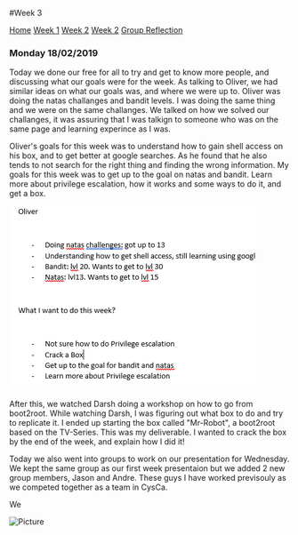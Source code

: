 #Week 3

[Home](./README.md)
[Week 1](./week1.md)
[Week 2](./week2.md)
[Week 2](./week3.md)
[Group Reflection](./group_reflection.md)


### Monday 18/02/2019

Today we done our free for all to try and get to know more people, and discussing what our goals were for the week. As talking to Oliver, we had similar ideas on what our goals was, and where we were up to. Oliver was doing the natas challanges and bandit levels. I was doing the same thing and we were on the same challanges. We talked on how we solved our challanges, it was assuring that I was talkign to someone who was on the same page and learning experince as I was. 

Oliver's goals for this week was to understand how to gain shell access on his box, and to get better at google searches. As he found that he also tends to not search for the right thing and finding the wrong information. My goals for this week was to get up to the goal on natas and bandit. Learn more about privilege escalation, how it works and some ways to do it, and get a box. 

![Picture](/images/sda.PNG)

After this, we watched Darsh doing a workshop on how to go from boot2root. While watching Darsh, I was figuring out what box to do and try to replicate it. I ended up starting the box called "Mr-Robot", a boot2root based on the TV-Series. This was my deliverable. I wanted to crack the box by the end of the week, and explain how I did it!

Today we also went into groups to work on our presentation for Wednesday. We kept the same group as our first week presentaion but we added 2 new group members, Jason and Andre. These guys I have worked previsouly as we competed together as a team in CysCa.

We 

![Picture](/images/1.PMG)
